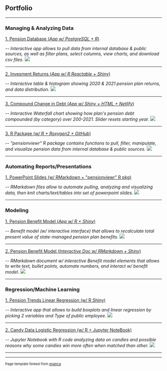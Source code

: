 ## Portfolio
---

### Managing & Analyzing Data

[1. Pension Database (*App w/ PostgreSQL + R*)](https://anil-niraula.shinyapps.io/ReasonDataViewer4)

*-- Interactive app allows to pull data from internal database & public sources, as well as filter plans, select columns, view charts, and download csv files.*
<img src="images/Reason Database Viewer (V4.0).png?raw=true"/>

---

[2. Invesment Returns (*App w/ R Reactable + Shiny*)](https://reason.shinyapps.io/StatePublicPensionReturnResults2021/)

*-- Interactive table & histogram showing 2020 & 2021 pension plan returns, and data distribution.*
<img src="images/2021FY Returns.png?raw=true"/>

---

[3. Compound Change in Debt (*App w/ Shiny + HTML + Netlify*)](https://reason.shinyapps.io/GainLoss_LASERS/)

*-- Interactive Waterfall chart showing how plan's pension debt compounded (by category) over 200-2021. Slider resets starting year.*
<img src="images/LASERS_GainLoss.png?raw=true"/>

---

[3. R Package (*w/ R + Roxygen2 + GitHub*)](https://github.com/ReasonFoundation/pensionviewr)

*-- "pensionviewr" R package contains functions to pull, filter, manipulate, and visualize pension data from internal database & public sources.*
<img src="images/Pensionviewr.png?raw=true"/>

---

### Automating Reports/Presentations
[1. PowerPoint Slides (w/ RMarkdown + "pensionviewr" R pkg)](http://example.com/)

*-- RMarkdown files allow to automate pulling, analyzing and visualizing data, then knit charts/text/tables into set of powerpoint slides.*
<img src="images/OPERS_PPT2.png?raw=true"/>

---

### Modeling
  
[1. Pension Benefit Model (*App w/ R + Shiny*)](https://anil-niraula.shinyapps.io/PensionBenefitModel_SCRS/)

*-- Benefit model (w/ interactive interface) that allows to recalculate total present value of state-managed pension plan benefits.*
<img src="images/PensionWealthAccrual2.jpg?raw=true"/>

---
  
[2. Pension Benefit Model (*Interactive Doc w/ RMarkdown + Shiny*)](https://anil-niraula.shinyapps.io/PensionWealthModeling/)

*-- RMarkdown document w/ interactive Benefit model elements that allows to write text, bullet points, automate numbers, and interact w/ benefit model.*
<img src="images/PensionWealth_RMarkdown.png?raw=true"/>

---

### Regression/Machine Learning

[1. Pension Trends Linear Regression (w/ R Shiny)](https://reason.shinyapps.io/DistCoveredEE2/)

*-- Interactive app that allows to build boxplots and linear regression by picking 2 variables and Type of public employee.*
<img src="images/PensionTrendsRegression.png?raw=true"/>

---

[2. Candy Data Logistic Regression (w/ R + Jupyter NoteBook)](https://github.com/ANiraula/data_projects/blob/main/candy/R-candy.ipynb)

*-- Jupyter Notebook with R code analyzing data on candies and possible reasons why some candies win more often when matched than other.*
<img src="images/candy2.png?raw=true"/>

---

---
<p style="font-size:11px">Page template forked from <a href="https://github.com/evanca/quick-portfolio">evanca</a></p>
<!-- Remove above link if you don't want to attibute -->
